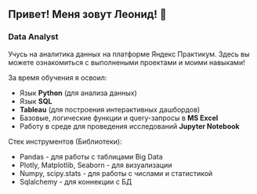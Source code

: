 ## Привет! Меня зовут Леонид! 👋

### Data Analyst
Учусь на аналитика данных на платформе Яндекс Практикум. Здесь вы можете ознакомиться с выполнеными проектами и моими навыками!

За время обучения я освоил:
- Язык **Python** (для анализа данных)
- Язык **SQL** 
- **Tableau** (для построения интерактивных дашбордов)
- Базовые, логические функции и query-запросы в **MS Excel**
- Работу в среде для проведения исследований **Jupyter Notebook**

Стек инструментов (Библиотеки):
- Pandas - для работы с таблицами Big Data
- Plotly, Matplotlib, Seaborn - для визуализации 
- Numpy, scipy.stats - для работы с числами и статистикой
- Sqlalchemy - для коннекции с БД
